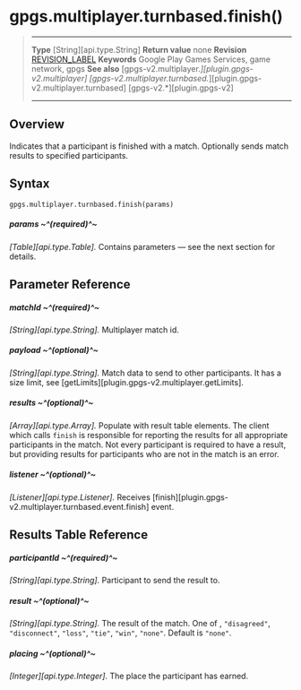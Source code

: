 # gpgs.multiplayer.turnbased.finish()

> --------------------- ------------------------------------------------------------------------------------------
> __Type__              [String][api.type.String]
> __Return value__      none
> __Revision__          [REVISION_LABEL](REVISION_URL)
> __Keywords__          Google Play Games Services, game network, gpgs
> __See also__          [gpgs-v2.multiplayer.*][plugin.gpgs-v2.multiplayer]
>                       [gpgs-v2.multiplayer.turnbased.*][plugin.gpgs-v2.multiplayer.turnbased]
>                       [gpgs-v2.*][plugin.gpgs-v2]
> --------------------- ------------------------------------------------------------------------------------------

## Overview

Indicates that a participant is finished with a match. Optionally sends match results to specified participants.

## Syntax

	gpgs.multiplayer.turnbased.finish(params)

##### params ~^(required)^~
_[Table][api.type.Table]._ Contains parameters — see the next section for details.

## Parameter Reference

##### matchId ~^(required)^~
_[String][api.type.String]._ Multiplayer match id.

##### payload ~^(optional)^~
_[String][api.type.String]._ Match data to send to other participants. It has a size limit, see [getLimits][plugin.gpgs-v2.multiplayer.getLimits].

##### results ~^(optional)^~
_[Array][api.type.Array]._ Populate with result table elements. The client which calls `finish` is responsible for reporting the results for all appropriate participants in the match. Not every participant is required to have a result, but providing results for participants who are not in the match is an error.

##### listener ~^(optional)^~
_[Listener][api.type.Listener]._ Receives [finish][plugin.gpgs-v2.multiplayer.turnbased.event.finish] event.

## Results Table Reference

##### participantId ~^(required)^~
_[String][api.type.String]._ Participant to send the result to.

##### result ~^(optional)^~
_[String][api.type.String]._ The result of the match. One of , `"disagreed"`, `"disconnect"`, `"loss"`, `"tie"`, `"win"`, `"none"`. Default is `"none"`.

##### placing ~^(optional)^~
_[Integer][api.type.Integer]._ The place the participant has earned.